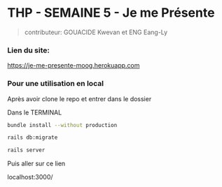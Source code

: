 # THP - SEMAINE 5 - Je me Présente


> contributeur: GOUACIDE Kwevan et ENG Eang-Ly


### Lien du site:  

https://je-me-presente-moog.herokuapp.com

### Pour une utilisation en local

Après avoir clone le repo et entrer dans le dossier

Dans le TERMINAL
```sh
bundle install --without production
```
```sh
rails db:migrate
```
```sh
rails server
```

Puis aller sur ce lien

localhost:3000/


